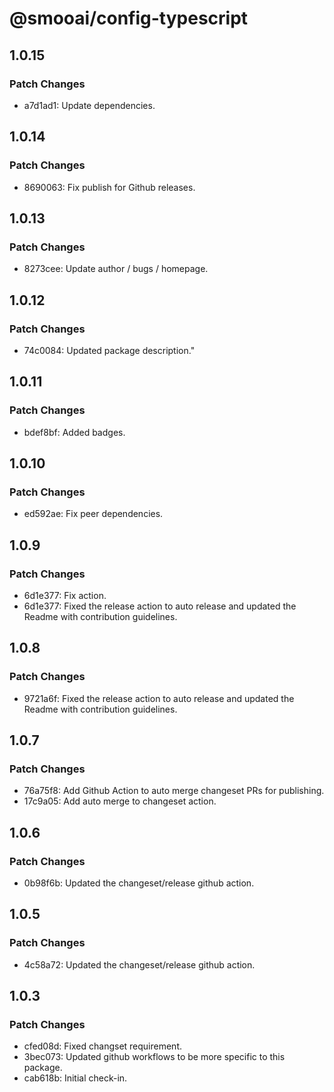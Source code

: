 # @smooai/config-typescript

## 1.0.15

### Patch Changes

- a7d1ad1: Update dependencies.

## 1.0.14

### Patch Changes

- 8690063: Fix publish for Github releases.

## 1.0.13

### Patch Changes

- 8273cee: Update author / bugs / homepage.

## 1.0.12

### Patch Changes

- 74c0084: Updated package description."

## 1.0.11

### Patch Changes

- bdef8bf: Added badges.

## 1.0.10

### Patch Changes

- ed592ae: Fix peer dependencies.

## 1.0.9

### Patch Changes

- 6d1e377: Fix action.
- 6d1e377: Fixed the release action to auto release and updated the Readme with contribution guidelines.

## 1.0.8

### Patch Changes

- 9721a6f: Fixed the release action to auto release and updated the Readme with contribution guidelines.

## 1.0.7

### Patch Changes

- 76a75f8: Add Github Action to auto merge changeset PRs for publishing.
- 17c9a05: Add auto merge to changeset action.

## 1.0.6

### Patch Changes

- 0b98f6b: Updated the changeset/release github action.

## 1.0.5

### Patch Changes

- 4c58a72: Updated the changeset/release github action.

## 1.0.3

### Patch Changes

- cfed08d: Fixed changset requirement.
- 3bec073: Updated github workflows to be more specific to this package.
- cab618b: Initial check-in.
